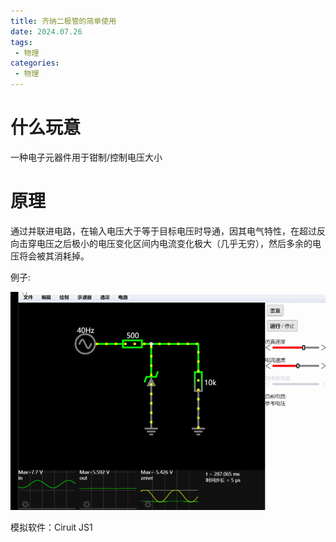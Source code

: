 ```yaml
---
title: 齐纳二极管的简单使用
date: 2024.07.26
tags: 
 - 物理
categories:
 - 物理
---
```



# 什么玩意

一种电子元器件用于钳制/控制电压大小

# 原理

通过并联进电路，在输入电压大于等于目标电压时导通，因其电气特性，在超过反向击穿电压之后极小的电压变化区间内电流变化极大（几乎无穷），然后多余的电压将会被其消耗掉。

例子:

![eg gif](../assets/qinaerjig_240726_165113.gif)

模拟软件：Ciruit JS1
